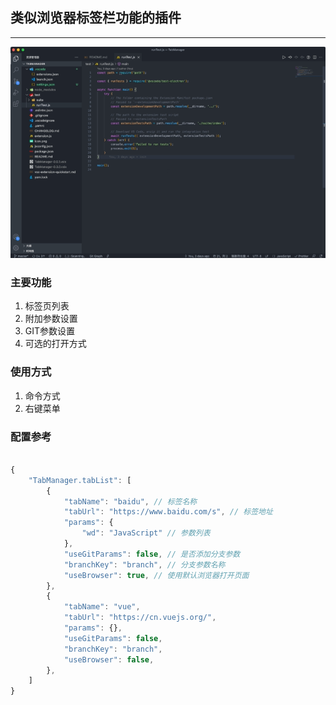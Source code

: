 ## 类似浏览器标签栏功能的插件
---

![desc](images/desc.gif)
### 主要功能

1. 标签页列表
2. 附加参数设置
3. GIT参数设置
4. 可选的打开方式

### 使用方式

1. 命令方式
2. 右键菜单

### 配置参考

```js

{
    "TabManager.tabList": [
        {
            "tabName": "baidu", // 标签名称
            "tabUrl": "https://www.baidu.com/s", // 标签地址
            "params": {
                "wd": "JavaScript" // 参数列表
            },
            "useGitParams": false, // 是否添加分支参数
            "branchKey": "branch", // 分支参数名称
            "useBrowser": true, // 使用默认浏览器打开页面
        },
        {
            "tabName": "vue",
            "tabUrl": "https://cn.vuejs.org/",
            "params": {},
            "useGitParams": false,
            "branchKey": "branch",
            "useBrowser": false,
        },
    ]
}

```



